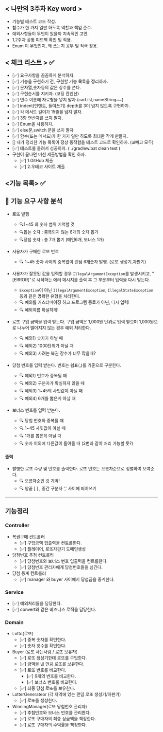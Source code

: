 ## < 나만의 3주차 Key word >

- 기능별 테스트 코드 작성.
- 함수가 한 가지 일만 하도록 역할과 책임 준수.
- 예외사항들이 무엇이 있을까 지속적인 고민.
- 1,2주차 공통 피드백 확인 및 적용.
- Enum 이 무엇인지, 왜 쓰는지 공부 및 적극 활용.


## < 체크 리스트 > ✅

- [✅] 요구사항을 꼼꼼하게 분석하자.
- [✅] 기능을 구현하기 전, 구현할 기능 목록을 정리하자.
- [✅] 문자열,숫자등의 값은 상수를 쓴다.
- [✅] 구현순서를 지키자. (코딩 컨벤션)
- [✅] 변수 이름에 자료형을 넣지 말자.(carList,nameString~~)
- [✅] indent(인덴트, 들여쓰기) depth를 3이 넘지 않도록 구현하자.
- [✅] 각 메서드 길이가 15줄을 넘지 말자.
- [✅] 3항 연산자를 쓰지 말자.
- [✅] Enum을 사용하자.
- [✅] else문,switch 문을 쓰지 말자
- [✅] 함수(또는 메서드)가 한 가지 일만 하도록 최대한 작게 만들자.
- [] 내가 정리한 기능 목록이 정상 동작함을 테스트 코드로 확인하자. (ui빼고 모두)
- [✅] 테스트를 돌려서 성공하자. ( ./gradlew.bat clean test )
- 구현이 끝나면 미션 제출방법을 확인 하자.
    - [✅] 1.GitHub 제출
    - [✅] 2.우테코 사이트 제출

  
## <기능 목록> ✅

## 🚀 기능 요구 사항 분석

- 로또 발행
  - 🔍1~45 의 숫자 범위 기억할 것
  - 🔍뽑는 숫자 : 중복되지 않는 6개의 숫자 뽑기
  - 🔍당첨 숫자 : 총 7개 뽑기 (메인6개, 보너스 1개)
  

- 사용자가 구매한 로또 번호
  - 🔍 1~45 숫자 사이의 중복없이 랜덤 6개숫자 발행. (로또 생성기,자판기)
  

- 사용자가 잘못된 값을 입력할 경우 `IllegalArgumentException`를 발생시키고, "[ERROR]"로 시작하는 에러 메시지를 출력 후 그 부분부터 입력을 다시 받는다.
    - `Exception`이 아닌 `IllegalArgumentException`, `IllegalStateException` 등과 같은 명확한 유형을 처리한다.
    - 🔍 예외를 커스터마이징 하고 프로그램 종료가 아닌, 다시 입력!
    - 🔍 예외이름 확실하게!


- 로또 구입 금액을 입력 받는다. 구입 금액은 1,000원 단위로 입력 받으며 1,000원으로 나누어 떨어지지 않는 경우 예외 처리한다.
    - 🔍 예외1) 숫자가 아닐 때
    - 🔍 예외2) 1000단위가 아닐 때
    - 🔍 예외3) 사려는 복권 장수가 너무 많을때?


- 당첨 번호를 입력 받는다. 번호는 쉼표(,)를 기준으로 구분한다.
    - 🔍 예외1) 번호가 중복될 때 
    - 🔍 예외2) 구분자가 확실하지 않을 때
    - 🔍 예외3) 1~45의 사잇값이 아닐 때
    - 🔍 예외4) 6개를 뽑은게 아닐 때


- 보너스 번호를 입력 받는다.
    - 🔍 당첨 번호와 중복될 때
    - 🔍 1~45 사잇값이 아닐 때
    - 🔍 1개를 뽑은게 아닐 때
    - 🔍 숫자 이외에 다른값이 들어올 때 (2번과 같이 처리 가능할 듯?)


#### 출력

- 발행한 로또 수량 및 번호를 출력한다. 로또 번호는 오름차순으로 정렬하여 보여준다.
    - 🔍 오름차순인 것 기억!
    - 🔍 양끝 [ ] , 중간 구분자 ','  사이에 띄어쓰기

--- 
## 기능정리

### Controller

- 복권구매 컨트롤러 
  - [✅] 구입금액 입출력을 컨트롤한다. 
  - [✅] 플레이어, 로또자판기 도메인생성
- 당첨번호 추첨 컨트롤러 
  - [✅] 당첨번호와 보너스 번호 입출력을 컨트롤한다.
  - [✅] 당첨번호 관리자에게 당첨번호들을 넘긴다.
- 당첨 통계 컨트롤러 
  - [✅] manager 와 buyer 사이에서 당첨금을 중계한다.

### Service
- [✅] 예외처리들을 담당한다.
- [✅] convert와 같은 비즈니스 로직을 담당한다.

### Domain

- Lotto(로또)
  - [✅] 중복 숫자를 확인한다.
  - [✅] 숫자 갯수를 확인한다.
- Buyer (로또 사는사람 / 로또 보유자)
  - [✅] 로또 생성기한테 로또를 구입한다.
  - [✅] 금액을 낸 만큼 로또를 보유한다.
  - [✅] 로또 번호를 비교한다.
    - [✅] 6개의 번호를 비교한다.
    - [✅] 보너스 번호룰 비교한다.
  - [✅] 최종 당첨 로또를 보유한다.
- LotterGenerateor (각 지역에 있는 랜덤 로또 생성기/자판기)
  - [✅] 로또를 생성한다.
- WinningManager(로또 당첨번호 관리자)
  - [✅] 추첨번호와 보너스 번호를 관리한다.
  - [✅] 로또 구매자의 최종 상금액을 책정한다.
  - [✅] 로또 구매자의 수익률을 책정한다.


